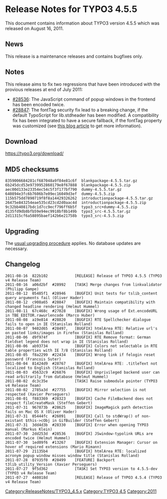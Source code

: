 Release Notes for TYPO3 4.5.5
=============================

This document contains information about TYPO3 version 4.5.5 which was
released on August 16, 2011.

News
----

This release is a maintenance releases and contains bugfixes only.

Notes
-----

This release aims to fix two regressions that have been introduced with
the provious releases at end of July 2011:

-   [\#28536](https://forge.typo3.org/issues/28536): The JavaScript
    command of popup windows in the frontend has been encoded twice.
-   [\#28847](https://forge.typo3.org/issues/28847): The fontTag
    security fix lead to a breaking change, if the default TypoScript
    for lib.stdheader has been modified. A compatibility fix has been
    integrated to have a secure fallback, if the fontTag property was
    customized (see [this blog
    article](http://buzz.typo3.org/teams/security/article/breaking-changes-in-the-latest-typo3-security-release/)
    to get more information).

Download
--------

<https://typo3.org/download/>

MD5 checksums
-------------

    8359006684281cf687048a9f84e81c6f  blankpackage-4.5.5.tar.gz
    6b245dcd53e9739952860179e8f67888  blankpackage-4.5.5.zip
    aec00d133e23354ec54c5f3f177bf790  dummy-4.5.5.tar.gz
    640894e3fc6b7606b7e09ec16049d3ef  dummy-4.5.5.zip
    115b575dd7890719f8f8a14429326262  introductionpackage-4.5.5.tar.gz
    26475e843254eae535cd23cd2d0aac4d  introductionpackage-4.5.5.zip
    9c32bb40817bdc1d7cc9ecf796ff6b5f  typo3_src+dummy-4.5.5.zip
    d135fd9db8bfb59e94ec9918bf8b149b  typo3_src-4.5.5.tar.gz
    2d11315cf6a58895baef142b6e21758b  typo3_src-4.5.5.zip

Upgrading
---------

The [usual upgrading
procedure](https://docs.typo3.org/typo3cms/InstallationGuide/) applies.
No database updates are necessary.

Changelog
---------

    2011-08-16  822b102            [RELEASE] Release of TYPO3 4.5.5 (TYPO3 v4 Release Team)
    2011-08-16  a06d2bf  #28992    [TASK] Merge changes from linkvalidator (Philipp Gampe)
    2011-08-12  05485f1  #28946    [BUGFIX] Unit tests for tslib_content query arguments fail (Oliver Hader)
    2011-08-12  c908a65  #28847    [BUGFIX] Maintain compatibility with changed headline rendering (Helmut Hummel)
    2011-08-11  67c468c  #27028    [BUGFIX] Wrong usage of Ext.encodeURL in TBE_EDITOR.rawurlencode (Marco Huber)
    2011-08-08  a19e814  #28820    [BUGFIX] RTE Spellchecker dialogue fails to open in IE (Stanislas Rolland)
    2011-08-07  9402d65  #28497,   [BUGFIX] htmlArea RTE: Relative url's on pasted links/images in Firefox (Stanislas Rolland)
    2011-08-06  d9f974f            [BUGFIX] RTE Remove format: German fieldset legend does not wrap in IE (Stanislas Rolland)
    2011-08-06  ab93734            [BUGFIX] Colors not selectable in RTE table properties with IE 7/8 (Stanislas Rolland)
    2011-08-05  f8a2299  #22434    [BUGFIX] Wrong link if felogin reset password (Francois Suter)
    2011-08-04  81424d9  #28767    [BUGFIX] htmlArea RTE: .titleText not localized to English (Stanislas Rolland)
    2011-08-03  45632c9  #26876    [BUGFIX] Unprivileged backend user can read arbitrarily from database (Helmut Hummel)
    2011-08-02  dc3c35e            [TASK] Raise submodule pointer (TYPO3 v4 Release Team)
    2011-08-02  2785a3d  #27755    [BUGFIX] Mirror selection is not respected (Xavier Perseguers)
    2011-08-01  f883369  #28323    [BUGFIX] Cache FileBackend does not respect fileCreateMask (Steffen Gebert)
    2011-07-31  967873b  #28625    [BUGFIX] ImageMagick path detection fails on Mac OS X (Oliver Hader)
    2011-07-31  05444fc  #26091    [BUGFIX] Call to stdWrap() of non-existant $this->cObj in GifBuilder (Steffen Gebert)
    2011-07-31  3dd4d3b  #28330    [BUGFIX] Error when opening TYPO3 manual (Markus Klein)
    2011-07-30  2dd253d  #28536    [BUGFIX] JSwindow-typolink URLs are encoded twice (Helmut Hummel)
    2011-07-30  1ed09f6  #13267    [BUGFIX] Extension Manager: Cursor on hover of required extensions (Mario Rimann)
    2011-07-29  21135b4            [BUGFIX] htmlArea RTE: localized acronym popup window misses window title (Stanislas Rolland)
    2011-07-28  07935f0  #28499    [FEATURE] Backport t3lib_utility_Version (Xavier Perseguers)
    2011-07-27  9f5d362            [TASK] Set TYPO3 version to 4.5.5-dev (TYPO3 v4 Release Team)
    2011-07-27  440818d            [RELEASE] Release of TYPO3 4.5.4 (TYPO3 v4 Release Team)

<Category:ReleaseNotes/TYPO3_4.5.x> [Category:TYPO3
4.5](Category:TYPO3_4.5 "wikilink") <Category:2011>
